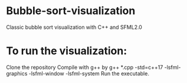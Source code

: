 # Bubble-sort-visualization
Classic bubble sort visualization with C++ and SFML2.0


# To run the visualization:
Clone the repository 
Compile with g++ by g++ *.cpp -std=c++17 -lsfml-graphics -lsfml-window -lsfml-system 
Run the executable.
